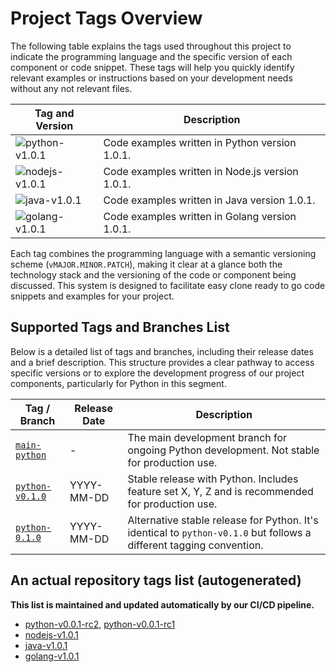 # Project Tags Overview

The following table explains the tags used throughout this project to indicate the programming language and the specific
version of each component or code snippet. These tags will help you quickly identify relevant examples or instructions
based on your development needs without any not relevant files.

| Tag and Version                                                        | Description                                     |
|------------------------------------------------------------------------|-------------------------------------------------|
| ![python-v1.0.1](https://img.shields.io/badge/Python-v1.0.1-blue)      | Code examples written in Python version 1.0.1.  |
| ![nodejs-v1.0.1](https://img.shields.io/badge/Node.js-v1.0.1-green)    | Code examples written in Node.js version 1.0.1. |
| ![java-v1.0.1](https://img.shields.io/badge/Java-v1.0.1-red)           | Code examples written in Java version 1.0.1.    |
| ![golang-v1.0.1](https://img.shields.io/badge/Golang-v1.0.1-lightgrey) | Code examples written in Golang version 1.0.1.  |

Each tag combines the programming language with a semantic versioning scheme (`vMAJOR.MINOR.PATCH`), making it clear at
a glance both the technology stack and the versioning of the code or component being discussed. This system is designed
to facilitate easy clone ready to go code snippets and examples for your project.

## Supported Tags and Branches List

Below is a detailed list of tags and branches, including their release dates and a brief description. This structure
provides a clear pathway to access specific versions or to explore the development progress of our project components,
particularly for Python in this segment.

| Tag / Branch                                                                           | Release Date | Description                                                                                                          |
|----------------------------------------------------------------------------------------|--------------|----------------------------------------------------------------------------------------------------------------------|
| [`main-python`](https://github.com/kksudo/startups-cicd-pipeline/tree/main-python)     | -            | The main development branch for ongoing Python development. Not stable for production use.                           |
| [`python-v0.1.0`](https://github.com/kksudo/startups-cicd-pipeline/tree/python-v0.1.0) | YYYY-MM-DD   | Stable release with Python. Includes feature set X, Y, Z and is recommended for production use.                      |
| [`python-0.1.0`](https://github.com/kksudo/startups-cicd-pipeline/tree/python-0.1.0)   | YYYY-MM-DD   | Alternative stable release for Python. It's identical to `python-v0.1.0` but follows a different tagging convention. |


## An actual repository tags list (autogenerated)

**This list is maintained and updated automatically by our CI/CD pipeline.**

- [python-v0.0.1-rc2](https://github.com/kksudo/startups-cicd-pipeline/tree/python-v0.0.1-rc2), [python-v0.0.1-rc1](https://github.com/kksudo/startups-cicd-pipeline/tree/python-v0.0.1-rc1) 
- [nodejs-v1.0.1](https://github.com/kksudo/startups-cicd-pipeline/tree/nodejs-v1.0.1)
- [java-v1.0.1](https://github.com/kksudo/startups-cicd-pipeline/tree/java-v1.0.1)
- [golang-v1.0.1](https://github.com/kksudo/startups-cicd-pipeline/tree/golang-v1.0.1)
